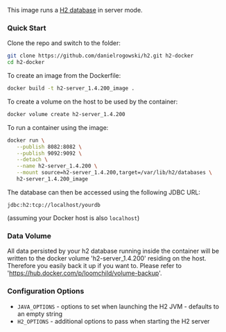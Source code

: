 This image runs a [H2 database](http://h2database.com/) in server mode.

### Quick Start

Clone the repo and switch to the folder:

```bash
git clone https://github.com/danielrogowski/h2.git h2-docker
cd h2-docker
```

To create an image from the Dockerfile:

```bash
docker build -t h2-server_1.4.200_image .
```

To create a volume on the host to be used by the container:

```bash
docker volume create h2-server_1.4.200
```

To run a container using the image:

```bash
docker run \
   --publish 8082:8082 \
   --publish 9092:9092 \
   --detach \
   --name h2-server_1.4.200 \
   --mount source=h2-server_1.4.200,target=/var/lib/h2/databases \
   h2-server_1.4.200_image
```

The database can then be accessed using the following JDBC URL:

```
jdbc:h2:tcp://localhost/yourdb
```

(assuming your Docker host is also `localhost`)

### Data Volume

All data persisted by your h2 database running inside the container will be written to the docker volume 'h2-server_1.4.200' residing on the host. Therefore you easily back it up if you want to. Please refer to 'https://hub.docker.com/p/loomchild/volume-backup'.

### Configuration Options

* `JAVA_OPTIONS` - options to set when launching the H2 JVM - defaults to
an empty string
* `H2_OPTIONS` - additional options to pass when starting the H2 server
